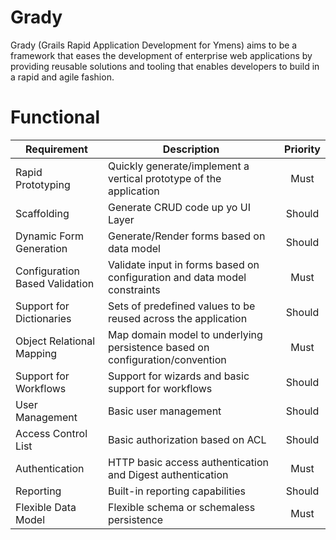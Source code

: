 Grady
=====

Grady (Grails Rapid Application Development for Ymens) aims to be a framework that eases the development of enterprise web applications by providing reusable solutions and tooling that enables developers to build in a rapid and agile fashion.

Functional
==========

| Requirement   | Description   | Priority |
| ------------- | ------------- |:--------:|
| Rapid Prototyping | Quickly generate/implement a vertical prototype of the application | Must |
| Scaffolding | Generate CRUD code up yo UI Layer | Should |
| Dynamic Form Generation | Generate/Render forms based on data model | Should |
| Configuration Based Validation | Validate input in forms based on configuration and data model constraints | Must |
| Support for Dictionaries | Sets of predefined values to be reused across the application | Should |
| Object Relational Mapping | Map domain model to underlying persistence based on configuration/convention | Must |
| Support for Workflows | Support for wizards and basic support for workflows | Should |
| User Management | Basic user management | Should |
| Access Control List | Basic authorization based on ACL | Should |
| Authentication | HTTP basic access authentication and Digest authentication | Must |
| Reporting | Built-in reporting capabilities | Should |
| Flexible Data Model | Flexible schema or schemaless persistence | Must |

